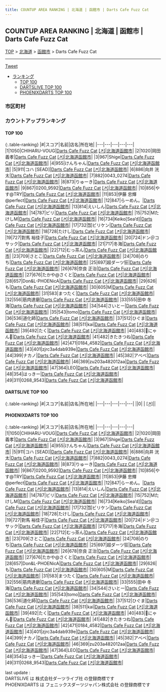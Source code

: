 ```yaml
---
title: COUNTUP AREA RANKING | 北海道 | 函館市 | Darts Cafe Fuzz Cat
---
```

## COUNTUP AREA RANKING | 北海道 | 函館市 | Darts Cafe Fuzz Cat

[TOP](/darts/rank/) > [北海道](/darts/rank/北海道/) > [函館市](/darts/rank/北海道/函館市/) > Darts Cafe Fuzz Cat

___

<a href="https://twitter.com/share?ref_src=twsrc%5Etfw" data-text="COUNTUP AREA RANKING | 北海道函館市Darts Cafe Fuzz Cat" class="twitter-share-button" data-hashtags="DARTSLIVE,PHOENIXDARTS,darts,ダーツ" data-show-count="false">Tweet</a>

* [ランキング](#カウントアップランキング)
    * [TOP 100](#top-100)
    * [DARTSLIVE TOP 100](#dartslive-top-100)
    * [PHOENIXDARTS TOP 100](#phoenixdarts-top-100)

### 市区町村

<ul>

</ul>

### カウントアップランキング

#### TOP 100



{:.table-ranking}
|#|スコア|名前|店名|所在地|
|---|---|---|---|---|
|1|1050|<span class="rank-name-pd">CHIHARU-VOUG</span>|<a href="/darts/rank/shops/93755.html">Darts Cafe Fuzz Cat</a> <a href="https://vs.phoenixdarts.com/jp/shop/shopDetailInfo/s_93755?s_seq=93755">[↗]</a>|<a href="/darts/rank/北海道/函館市">北海道函館市</a>|
|2|1020|<span class="rank-name-pd"><span class="pro-icon-pd"></span>岡田 義孝</span>|<a href="/darts/rank/shops/93755.html">Darts Cafe Fuzz Cat</a> <a href="https://vs.phoenixdarts.com/jp/shop/shopDetailInfo/s_93755?s_seq=93755">[↗]</a>|<a href="/darts/rank/北海道/函館市">北海道函館市</a>|
|3|967|<span class="rank-name-pd">Shige</span>|<a href="/darts/rank/shops/93755.html">Darts Cafe Fuzz Cat</a> <a href="https://vs.phoenixdarts.com/jp/shop/shopDetailInfo/s_93755?s_seq=93755">[↗]</a>|<a href="/darts/rank/北海道/函館市">北海道函館市</a>|
|4|955|<span class="rank-name-pd">けんちゃん</span>|<a href="/darts/rank/shops/93755.html">Darts Cafe Fuzz Cat</a> <a href="https://vs.phoenixdarts.com/jp/shop/shopDetailInfo/s_93755?s_seq=93755">[↗]</a>|<a href="/darts/rank/北海道/函館市">北海道函館市</a>|
|5|911|<span class="rank-name-pd">コハ   [SEAD]</span>|<a href="/darts/rank/shops/93755.html">Darts Cafe Fuzz Cat</a> <a href="https://vs.phoenixdarts.com/jp/shop/shopDetailInfo/s_93755?s_seq=93755">[↗]</a>|<a href="/darts/rank/北海道/函館市">北海道函館市</a>|
|6|886|<span class="rank-name-pd"><span class="pro-icon-pd"></span>向井 洸太</span>|<a href="/darts/rank/shops/93755.html">Darts Cafe Fuzz Cat</a> <a href="https://vs.phoenixdarts.com/jp/shop/shopDetailInfo/s_93755?s_seq=93755">[↗]</a>|<a href="/darts/rank/北海道/函館市">北海道函館市</a>|
|7|882|<span class="rank-name-pd">0043_0274</span>|<a href="/darts/rank/shops/93755.html">Darts Cafe Fuzz Cat</a> <a href="https://vs.phoenixdarts.com/jp/shop/shopDetailInfo/s_93755?s_seq=93755">[↗]</a>|<a href="/darts/rank/北海道/函館市">北海道函館市</a>|
|8|873|<span class="rank-name-pd">りゅーき</span>|<a href="/darts/rank/shops/93755.html">Darts Cafe Fuzz Cat</a> <a href="https://vs.phoenixdarts.com/jp/shop/shopDetailInfo/s_93755?s_seq=93755">[↗]</a>|<a href="/darts/rank/北海道/函館市">北海道函館市</a>|
|9|867|<span class="rank-name-pd">0200_9592</span>|<a href="/darts/rank/shops/93755.html">Darts Cafe Fuzz Cat</a> <a href="https://vs.phoenixdarts.com/jp/shop/shopDetailInfo/s_93755?s_seq=93755">[↗]</a>|<a href="/darts/rank/北海道/函館市">北海道函館市</a>|
|10|856|<span class="rank-name-pd">やす@TRY</span>|<a href="/darts/rank/shops/93755.html">Darts Cafe Fuzz Cat</a> <a href="https://vs.phoenixdarts.com/jp/shop/shopDetailInfo/s_93755?s_seq=93755">[↗]</a>|<a href="/darts/rank/北海道/函館市">北海道函館市</a>|
|11|853|<span class="rank-name-pd">伊藤 忠輝@perfect</span>|<a href="/darts/rank/shops/93755.html">Darts Cafe Fuzz Cat</a> <a href="https://vs.phoenixdarts.com/jp/shop/shopDetailInfo/s_93755?s_seq=93755">[↗]</a>|<a href="/darts/rank/北海道/函館市">北海道函館市</a>|
|12|847|<span class="rank-name-pd">らーめん。</span>|<a href="/darts/rank/shops/93755.html">Darts Cafe Fuzz Cat</a> <a href="https://vs.phoenixdarts.com/jp/shop/shopDetailInfo/s_93755?s_seq=93755">[↗]</a>|<a href="/darts/rank/北海道/函館市">北海道函館市</a>|
|13|814|<span class="rank-name-pd">えいしん</span>|<a href="/darts/rank/shops/93755.html">Darts Cafe Fuzz Cat</a> <a href="https://vs.phoenixdarts.com/jp/shop/shopDetailInfo/s_93755?s_seq=93755">[↗]</a>|<a href="/darts/rank/北海道/函館市">北海道函館市</a>|
|14|787|<span class="rank-name-pd">ビリ</span>|<a href="/darts/rank/shops/93755.html">Darts Cafe Fuzz Cat</a> <a href="https://vs.phoenixdarts.com/jp/shop/shopDetailInfo/s_93755?s_seq=93755">[↗]</a>|<a href="/darts/rank/北海道/函館市">北海道函館市</a>|
|15|752|<span class="rank-name-pd">MたけしM</span>|<a href="/darts/rank/shops/93755.html">Darts Cafe Fuzz Cat</a> <a href="https://vs.phoenixdarts.com/jp/shop/shopDetailInfo/s_93755?s_seq=93755">[↗]</a>|<a href="/darts/rank/北海道/函館市">北海道函館市</a>|
|16|734|<span class="rank-name-pd">Keiko[Sea’d]</span>|<a href="/darts/rank/shops/93755.html">Darts Cafe Fuzz Cat</a> <a href="https://vs.phoenixdarts.com/jp/shop/shopDetailInfo/s_93755?s_seq=93755">[↗]</a>|<a href="/darts/rank/北海道/函館市">北海道函館市</a>|
|17|732|<span class="rank-name-pd">㍿ビリケン</span>|<a href="/darts/rank/shops/93755.html">Darts Cafe Fuzz Cat</a> <a href="https://vs.phoenixdarts.com/jp/shop/shopDetailInfo/s_93755?s_seq=93755">[↗]</a>|<a href="/darts/rank/北海道/函館市">北海道函館市</a>|
|18|728|<span class="rank-name-pd">たけし</span>|<a href="/darts/rank/shops/93755.html">Darts Cafe Fuzz Cat</a> <a href="https://vs.phoenixdarts.com/jp/shop/shopDetailInfo/s_93755?s_seq=93755">[↗]</a>|<a href="/darts/rank/北海道/函館市">北海道函館市</a>|
|19|727|<span class="rank-name-pd"><span class="pro-icon-pd"></span>對馬 裕佳子</span>|<a href="/darts/rank/shops/93755.html">Darts Cafe Fuzz Cat</a> <a href="https://vs.phoenixdarts.com/jp/shop/shopDetailInfo/s_93755?s_seq=93755">[↗]</a>|<a href="/darts/rank/北海道/函館市">北海道函館市</a>|
|20|724|<span class="rank-name-pd">ドン＠コサック</span>|<a href="/darts/rank/shops/93755.html">Darts Cafe Fuzz Cat</a> <a href="https://vs.phoenixdarts.com/jp/shop/shopDetailInfo/s_93755?s_seq=93755">[↗]</a>|<a href="/darts/rank/北海道/函館市">北海道函館市</a>|
|21|717|<span class="rank-name-pd">冬海</span>|<a href="/darts/rank/shops/93755.html">Darts Cafe Fuzz Cat</a> <a href="https://vs.phoenixdarts.com/jp/shop/shopDetailInfo/s_93755?s_seq=93755">[↗]</a>|<a href="/darts/rank/北海道/函館市">北海道函館市</a>|
|22|712|<span class="rank-name-pd">むっ茶ん</span>|<a href="/darts/rank/shops/93755.html">Darts Cafe Fuzz Cat</a> <a href="https://vs.phoenixdarts.com/jp/shop/shopDetailInfo/s_93755?s_seq=93755">[↗]</a>|<a href="/darts/rank/北海道/函館市">北海道函館市</a>|
|23|709|<span class="rank-name-pd">さとこ</span>|<a href="/darts/rank/shops/93755.html">Darts Cafe Fuzz Cat</a> <a href="https://vs.phoenixdarts.com/jp/shop/shopDetailInfo/s_93755?s_seq=93755">[↗]</a>|<a href="/darts/rank/北海道/函館市">北海道函館市</a>|
|24|708|<span class="rank-name-pd">のりち</span>|<a href="/darts/rank/shops/93755.html">Darts Cafe Fuzz Cat</a> <a href="https://vs.phoenixdarts.com/jp/shop/shopDetailInfo/s_93755?s_seq=93755">[↗]</a>|<a href="/darts/rank/北海道/函館市">北海道函館市</a>|
|25|697|<span class="rank-name-pd">超ダーツ狂</span>|<a href="/darts/rank/shops/93755.html">Darts Cafe Fuzz Cat</a> <a href="https://vs.phoenixdarts.com/jp/shop/shopDetailInfo/s_93755?s_seq=93755">[↗]</a>|<a href="/darts/rank/北海道/函館市">北海道函館市</a>|
|26|678|<span class="rank-name-pd">奈良 正治</span>|<a href="/darts/rank/shops/93755.html">Darts Cafe Fuzz Cat</a> <a href="https://vs.phoenixdarts.com/jp/shop/shopDetailInfo/s_93755?s_seq=93755">[↗]</a>|<a href="/darts/rank/北海道/函館市">北海道函館市</a>|
|27|676|<span class="rank-name-pd">たかや@さくと</span>|<a href="/darts/rank/shops/93755.html">Darts Cafe Fuzz Cat</a> <a href="https://vs.phoenixdarts.com/jp/shop/shopDetailInfo/s_93755?s_seq=93755">[↗]</a>|<a href="/darts/rank/北海道/函館市">北海道函館市</a>|
|28|657|<span class="rank-name-pd">Don&amp;L-PHOENicA</span>|<a href="/darts/rank/shops/93755.html">Darts Cafe Fuzz Cat</a> <a href="https://vs.phoenixdarts.com/jp/shop/shopDetailInfo/s_93755?s_seq=93755">[↗]</a>|<a href="/darts/rank/北海道/函館市">北海道函館市</a>|
|29|626|<span class="rank-name-pd">も</span>|<a href="/darts/rank/shops/93755.html">Darts Cafe Fuzz Cat</a> <a href="https://vs.phoenixdarts.com/jp/shop/shopDetailInfo/s_93755?s_seq=93755">[↗]</a>|<a href="/darts/rank/北海道/函館市">北海道函館市</a>|
|30|605|<span class="rank-name-pd">M</span>|<a href="/darts/rank/shops/93755.html">Darts Cafe Fuzz Cat</a> <a href="https://vs.phoenixdarts.com/jp/shop/shopDetailInfo/s_93755?s_seq=93755">[↗]</a>|<a href="/darts/rank/北海道/函館市">北海道函館市</a>|
|31|583|<span class="rank-name-pd">まつたく</span>|<a href="/darts/rank/shops/93755.html">Darts Cafe Fuzz Cat</a> <a href="https://vs.phoenixdarts.com/jp/shop/shopDetailInfo/s_93755?s_seq=93755">[↗]</a>|<a href="/darts/rank/北海道/函館市">北海道函館市</a>|
|32|556|<span class="rank-name-pd">筋肉達磨</span>|<a href="/darts/rank/shops/93755.html">Darts Cafe Fuzz Cat</a> <a href="https://vs.phoenixdarts.com/jp/shop/shopDetailInfo/s_93755?s_seq=93755">[↗]</a>|<a href="/darts/rank/北海道/函館市">北海道函館市</a>|
|33|555|<span class="rank-name-pd"><span class="pro-icon-pd"></span>田中 冬海</span>|<a href="/darts/rank/shops/93755.html">Darts Cafe Fuzz Cat</a> <a href="https://vs.phoenixdarts.com/jp/shop/shopDetailInfo/s_93755?s_seq=93755">[↗]</a>|<a href="/darts/rank/北海道/函館市">北海道函館市</a>|
|34|544|<span class="rank-name-pd">さいとー</span>|<a href="/darts/rank/shops/93755.html">Darts Cafe Fuzz Cat</a> <a href="https://vs.phoenixdarts.com/jp/shop/shopDetailInfo/s_93755?s_seq=93755">[↗]</a>|<a href="/darts/rank/北海道/函館市">北海道函館市</a>|
|35|543|<span class="rank-name-pd">tomo</span>|<a href="/darts/rank/shops/93755.html">Darts Cafe Fuzz Cat</a> <a href="https://vs.phoenixdarts.com/jp/shop/shopDetailInfo/s_93755?s_seq=93755">[↗]</a>|<a href="/darts/rank/北海道/函館市">北海道函館市</a>|
|36|536|<span class="rank-name-pd">道化師</span>|<a href="/darts/rank/shops/93755.html">Darts Cafe Fuzz Cat</a> <a href="https://vs.phoenixdarts.com/jp/shop/shopDetailInfo/s_93755?s_seq=93755">[↗]</a>|<a href="/darts/rank/北海道/函館市">北海道函館市</a>|
|37|512|<span class="rank-name-pd">ひぐま</span>|<a href="/darts/rank/shops/93755.html">Darts Cafe Fuzz Cat</a> <a href="https://vs.phoenixdarts.com/jp/shop/shopDetailInfo/s_93755?s_seq=93755">[↗]</a>|<a href="/darts/rank/北海道/函館市">北海道函館市</a>|
|38|511|<span class="rank-name-pd">kai</span>|<a href="/darts/rank/shops/93755.html">Darts Cafe Fuzz Cat</a> <a href="https://vs.phoenixdarts.com/jp/shop/shopDetailInfo/s_93755?s_seq=93755">[↗]</a>|<a href="/darts/rank/北海道/函館市">北海道函館市</a>|
|39|492|<span class="rank-name-pd">たく</span>|<a href="/darts/rank/shops/93755.html">Darts Cafe Fuzz Cat</a> <a href="https://vs.phoenixdarts.com/jp/shop/shopDetailInfo/s_93755?s_seq=93755">[↗]</a>|<a href="/darts/rank/北海道/函館市">北海道函館市</a>|
|40|483|<span class="rank-name-pd">🐾にゃん🐾</span>|<a href="/darts/rank/shops/93755.html">Darts Cafe Fuzz Cat</a> <a href="https://vs.phoenixdarts.com/jp/shop/shopDetailInfo/s_93755?s_seq=93755">[↗]</a>|<a href="/darts/rank/北海道/函館市">北海道函館市</a>|
|41|482|<span class="rank-name-pd">きたきつね</span>|<a href="/darts/rank/shops/93755.html">Darts Cafe Fuzz Cat</a> <a href="https://vs.phoenixdarts.com/jp/shop/shopDetailInfo/s_93755?s_seq=93755">[↗]</a>|<a href="/darts/rank/北海道/函館市">北海道函館市</a>|
|42|471|<span class="rank-name-pd">0184_4582</span>|<a href="/darts/rank/shops/93755.html">Darts Cafe Fuzz Cat</a> <a href="https://vs.phoenixdarts.com/jp/shop/shopDetailInfo/s_93755?s_seq=93755">[↗]</a>|<a href="/darts/rank/北海道/函館市">北海道函館市</a>|
|43|401|<span class="rank-name-pd">zjrc3a4dab939e</span>|<a href="/darts/rank/shops/93755.html">Darts Cafe Fuzz Cat</a> <a href="https://vs.phoenixdarts.com/jp/shop/shopDetailInfo/s_93755?s_seq=93755">[↗]</a>|<a href="/darts/rank/北海道/函館市">北海道函館市</a>|
|44|399|<span class="rank-name-pd">ナカノ</span>|<a href="/darts/rank/shops/93755.html">Darts Cafe Fuzz Cat</a> <a href="https://vs.phoenixdarts.com/jp/shop/shopDetailInfo/s_93755?s_seq=93755">[↗]</a>|<a href="/darts/rank/北海道/函館市">北海道函館市</a>|
|45|382|<span class="rank-name-pd">アベベ</span>|<a href="/darts/rank/shops/93755.html">Darts Cafe Fuzz Cat</a> <a href="https://vs.phoenixdarts.com/jp/shop/shopDetailInfo/s_93755?s_seq=93755">[↗]</a>|<a href="/darts/rank/北海道/函館市">北海道函館市</a>|
|46|369|<span class="rank-name-pd">zu203a482012aa</span>|<a href="/darts/rank/shops/93755.html">Darts Cafe Fuzz Cat</a> <a href="https://vs.phoenixdarts.com/jp/shop/shopDetailInfo/s_93755?s_seq=93755">[↗]</a>|<a href="/darts/rank/北海道/函館市">北海道函館市</a>|
|47|364|<span class="rank-name-pd">LEO</span>|<a href="/darts/rank/shops/93755.html">Darts Cafe Fuzz Cat</a> <a href="https://vs.phoenixdarts.com/jp/shop/shopDetailInfo/s_93755?s_seq=93755">[↗]</a>|<a href="/darts/rank/北海道/函館市">北海道函館市</a>|
|48|354|<span class="rank-name-pd">はっきー</span>|<a href="/darts/rank/shops/93755.html">Darts Cafe Fuzz Cat</a> <a href="https://vs.phoenixdarts.com/jp/shop/shopDetailInfo/s_93755?s_seq=93755">[↗]</a>|<a href="/darts/rank/北海道/函館市">北海道函館市</a>|
|49|311|<span class="rank-name-pd">0268_9543</span>|<a href="/darts/rank/shops/93755.html">Darts Cafe Fuzz Cat</a> <a href="https://vs.phoenixdarts.com/jp/shop/shopDetailInfo/s_93755?s_seq=93755">[↗]</a>|<a href="/darts/rank/北海道/函館市">北海道函館市</a>|


#### DARTSLIVE TOP 100



{:.table-ranking}
|#|スコア|名前|店名|所在地|
|---|---|---|---|---|
||0|<span class="rank-name-dl"> </span>|<a href="/darts/rank/shops/.html"></a> <a href="">[↗]</a>|<a href="/darts/rank//"></a>|


#### PHOENIXDARTS TOP 100



{:.table-ranking}
|#|スコア|名前|店名|所在地|
|---|---|---|---|---|
|1|1050|<span class="rank-name-pd">CHIHARU-VOUG</span>|<a href="/darts/rank/shops/93755.html">Darts Cafe Fuzz Cat</a> <a href="https://vs.phoenixdarts.com/jp/shop/shopDetailInfo/s_93755?s_seq=93755">[↗]</a>|<a href="/darts/rank/北海道/函館市">北海道函館市</a>|
|2|1020|<span class="rank-name-pd"><span class="pro-icon-pd"></span>岡田 義孝</span>|<a href="/darts/rank/shops/93755.html">Darts Cafe Fuzz Cat</a> <a href="https://vs.phoenixdarts.com/jp/shop/shopDetailInfo/s_93755?s_seq=93755">[↗]</a>|<a href="/darts/rank/北海道/函館市">北海道函館市</a>|
|3|967|<span class="rank-name-pd">Shige</span>|<a href="/darts/rank/shops/93755.html">Darts Cafe Fuzz Cat</a> <a href="https://vs.phoenixdarts.com/jp/shop/shopDetailInfo/s_93755?s_seq=93755">[↗]</a>|<a href="/darts/rank/北海道/函館市">北海道函館市</a>|
|4|955|<span class="rank-name-pd">けんちゃん</span>|<a href="/darts/rank/shops/93755.html">Darts Cafe Fuzz Cat</a> <a href="https://vs.phoenixdarts.com/jp/shop/shopDetailInfo/s_93755?s_seq=93755">[↗]</a>|<a href="/darts/rank/北海道/函館市">北海道函館市</a>|
|5|911|<span class="rank-name-pd">コハ   [SEAD]</span>|<a href="/darts/rank/shops/93755.html">Darts Cafe Fuzz Cat</a> <a href="https://vs.phoenixdarts.com/jp/shop/shopDetailInfo/s_93755?s_seq=93755">[↗]</a>|<a href="/darts/rank/北海道/函館市">北海道函館市</a>|
|6|886|<span class="rank-name-pd"><span class="pro-icon-pd"></span>向井 洸太</span>|<a href="/darts/rank/shops/93755.html">Darts Cafe Fuzz Cat</a> <a href="https://vs.phoenixdarts.com/jp/shop/shopDetailInfo/s_93755?s_seq=93755">[↗]</a>|<a href="/darts/rank/北海道/函館市">北海道函館市</a>|
|7|882|<span class="rank-name-pd">0043_0274</span>|<a href="/darts/rank/shops/93755.html">Darts Cafe Fuzz Cat</a> <a href="https://vs.phoenixdarts.com/jp/shop/shopDetailInfo/s_93755?s_seq=93755">[↗]</a>|<a href="/darts/rank/北海道/函館市">北海道函館市</a>|
|8|873|<span class="rank-name-pd">りゅーき</span>|<a href="/darts/rank/shops/93755.html">Darts Cafe Fuzz Cat</a> <a href="https://vs.phoenixdarts.com/jp/shop/shopDetailInfo/s_93755?s_seq=93755">[↗]</a>|<a href="/darts/rank/北海道/函館市">北海道函館市</a>|
|9|867|<span class="rank-name-pd">0200_9592</span>|<a href="/darts/rank/shops/93755.html">Darts Cafe Fuzz Cat</a> <a href="https://vs.phoenixdarts.com/jp/shop/shopDetailInfo/s_93755?s_seq=93755">[↗]</a>|<a href="/darts/rank/北海道/函館市">北海道函館市</a>|
|10|856|<span class="rank-name-pd">やす@TRY</span>|<a href="/darts/rank/shops/93755.html">Darts Cafe Fuzz Cat</a> <a href="https://vs.phoenixdarts.com/jp/shop/shopDetailInfo/s_93755?s_seq=93755">[↗]</a>|<a href="/darts/rank/北海道/函館市">北海道函館市</a>|
|11|853|<span class="rank-name-pd">伊藤 忠輝@perfect</span>|<a href="/darts/rank/shops/93755.html">Darts Cafe Fuzz Cat</a> <a href="https://vs.phoenixdarts.com/jp/shop/shopDetailInfo/s_93755?s_seq=93755">[↗]</a>|<a href="/darts/rank/北海道/函館市">北海道函館市</a>|
|12|847|<span class="rank-name-pd">らーめん。</span>|<a href="/darts/rank/shops/93755.html">Darts Cafe Fuzz Cat</a> <a href="https://vs.phoenixdarts.com/jp/shop/shopDetailInfo/s_93755?s_seq=93755">[↗]</a>|<a href="/darts/rank/北海道/函館市">北海道函館市</a>|
|13|814|<span class="rank-name-pd">えいしん</span>|<a href="/darts/rank/shops/93755.html">Darts Cafe Fuzz Cat</a> <a href="https://vs.phoenixdarts.com/jp/shop/shopDetailInfo/s_93755?s_seq=93755">[↗]</a>|<a href="/darts/rank/北海道/函館市">北海道函館市</a>|
|14|787|<span class="rank-name-pd">ビリ</span>|<a href="/darts/rank/shops/93755.html">Darts Cafe Fuzz Cat</a> <a href="https://vs.phoenixdarts.com/jp/shop/shopDetailInfo/s_93755?s_seq=93755">[↗]</a>|<a href="/darts/rank/北海道/函館市">北海道函館市</a>|
|15|752|<span class="rank-name-pd">MたけしM</span>|<a href="/darts/rank/shops/93755.html">Darts Cafe Fuzz Cat</a> <a href="https://vs.phoenixdarts.com/jp/shop/shopDetailInfo/s_93755?s_seq=93755">[↗]</a>|<a href="/darts/rank/北海道/函館市">北海道函館市</a>|
|16|734|<span class="rank-name-pd">Keiko[Sea’d]</span>|<a href="/darts/rank/shops/93755.html">Darts Cafe Fuzz Cat</a> <a href="https://vs.phoenixdarts.com/jp/shop/shopDetailInfo/s_93755?s_seq=93755">[↗]</a>|<a href="/darts/rank/北海道/函館市">北海道函館市</a>|
|17|732|<span class="rank-name-pd">㍿ビリケン</span>|<a href="/darts/rank/shops/93755.html">Darts Cafe Fuzz Cat</a> <a href="https://vs.phoenixdarts.com/jp/shop/shopDetailInfo/s_93755?s_seq=93755">[↗]</a>|<a href="/darts/rank/北海道/函館市">北海道函館市</a>|
|18|728|<span class="rank-name-pd">たけし</span>|<a href="/darts/rank/shops/93755.html">Darts Cafe Fuzz Cat</a> <a href="https://vs.phoenixdarts.com/jp/shop/shopDetailInfo/s_93755?s_seq=93755">[↗]</a>|<a href="/darts/rank/北海道/函館市">北海道函館市</a>|
|19|727|<span class="rank-name-pd"><span class="pro-icon-pd"></span>對馬 裕佳子</span>|<a href="/darts/rank/shops/93755.html">Darts Cafe Fuzz Cat</a> <a href="https://vs.phoenixdarts.com/jp/shop/shopDetailInfo/s_93755?s_seq=93755">[↗]</a>|<a href="/darts/rank/北海道/函館市">北海道函館市</a>|
|20|724|<span class="rank-name-pd">ドン＠コサック</span>|<a href="/darts/rank/shops/93755.html">Darts Cafe Fuzz Cat</a> <a href="https://vs.phoenixdarts.com/jp/shop/shopDetailInfo/s_93755?s_seq=93755">[↗]</a>|<a href="/darts/rank/北海道/函館市">北海道函館市</a>|
|21|717|<span class="rank-name-pd">冬海</span>|<a href="/darts/rank/shops/93755.html">Darts Cafe Fuzz Cat</a> <a href="https://vs.phoenixdarts.com/jp/shop/shopDetailInfo/s_93755?s_seq=93755">[↗]</a>|<a href="/darts/rank/北海道/函館市">北海道函館市</a>|
|22|712|<span class="rank-name-pd">むっ茶ん</span>|<a href="/darts/rank/shops/93755.html">Darts Cafe Fuzz Cat</a> <a href="https://vs.phoenixdarts.com/jp/shop/shopDetailInfo/s_93755?s_seq=93755">[↗]</a>|<a href="/darts/rank/北海道/函館市">北海道函館市</a>|
|23|709|<span class="rank-name-pd">さとこ</span>|<a href="/darts/rank/shops/93755.html">Darts Cafe Fuzz Cat</a> <a href="https://vs.phoenixdarts.com/jp/shop/shopDetailInfo/s_93755?s_seq=93755">[↗]</a>|<a href="/darts/rank/北海道/函館市">北海道函館市</a>|
|24|708|<span class="rank-name-pd">のりち</span>|<a href="/darts/rank/shops/93755.html">Darts Cafe Fuzz Cat</a> <a href="https://vs.phoenixdarts.com/jp/shop/shopDetailInfo/s_93755?s_seq=93755">[↗]</a>|<a href="/darts/rank/北海道/函館市">北海道函館市</a>|
|25|697|<span class="rank-name-pd">超ダーツ狂</span>|<a href="/darts/rank/shops/93755.html">Darts Cafe Fuzz Cat</a> <a href="https://vs.phoenixdarts.com/jp/shop/shopDetailInfo/s_93755?s_seq=93755">[↗]</a>|<a href="/darts/rank/北海道/函館市">北海道函館市</a>|
|26|678|<span class="rank-name-pd">奈良 正治</span>|<a href="/darts/rank/shops/93755.html">Darts Cafe Fuzz Cat</a> <a href="https://vs.phoenixdarts.com/jp/shop/shopDetailInfo/s_93755?s_seq=93755">[↗]</a>|<a href="/darts/rank/北海道/函館市">北海道函館市</a>|
|27|676|<span class="rank-name-pd">たかや@さくと</span>|<a href="/darts/rank/shops/93755.html">Darts Cafe Fuzz Cat</a> <a href="https://vs.phoenixdarts.com/jp/shop/shopDetailInfo/s_93755?s_seq=93755">[↗]</a>|<a href="/darts/rank/北海道/函館市">北海道函館市</a>|
|28|657|<span class="rank-name-pd">Don&amp;L-PHOENicA</span>|<a href="/darts/rank/shops/93755.html">Darts Cafe Fuzz Cat</a> <a href="https://vs.phoenixdarts.com/jp/shop/shopDetailInfo/s_93755?s_seq=93755">[↗]</a>|<a href="/darts/rank/北海道/函館市">北海道函館市</a>|
|29|626|<span class="rank-name-pd">も</span>|<a href="/darts/rank/shops/93755.html">Darts Cafe Fuzz Cat</a> <a href="https://vs.phoenixdarts.com/jp/shop/shopDetailInfo/s_93755?s_seq=93755">[↗]</a>|<a href="/darts/rank/北海道/函館市">北海道函館市</a>|
|30|605|<span class="rank-name-pd">M</span>|<a href="/darts/rank/shops/93755.html">Darts Cafe Fuzz Cat</a> <a href="https://vs.phoenixdarts.com/jp/shop/shopDetailInfo/s_93755?s_seq=93755">[↗]</a>|<a href="/darts/rank/北海道/函館市">北海道函館市</a>|
|31|583|<span class="rank-name-pd">まつたく</span>|<a href="/darts/rank/shops/93755.html">Darts Cafe Fuzz Cat</a> <a href="https://vs.phoenixdarts.com/jp/shop/shopDetailInfo/s_93755?s_seq=93755">[↗]</a>|<a href="/darts/rank/北海道/函館市">北海道函館市</a>|
|32|556|<span class="rank-name-pd">筋肉達磨</span>|<a href="/darts/rank/shops/93755.html">Darts Cafe Fuzz Cat</a> <a href="https://vs.phoenixdarts.com/jp/shop/shopDetailInfo/s_93755?s_seq=93755">[↗]</a>|<a href="/darts/rank/北海道/函館市">北海道函館市</a>|
|33|555|<span class="rank-name-pd"><span class="pro-icon-pd"></span>田中 冬海</span>|<a href="/darts/rank/shops/93755.html">Darts Cafe Fuzz Cat</a> <a href="https://vs.phoenixdarts.com/jp/shop/shopDetailInfo/s_93755?s_seq=93755">[↗]</a>|<a href="/darts/rank/北海道/函館市">北海道函館市</a>|
|34|544|<span class="rank-name-pd">さいとー</span>|<a href="/darts/rank/shops/93755.html">Darts Cafe Fuzz Cat</a> <a href="https://vs.phoenixdarts.com/jp/shop/shopDetailInfo/s_93755?s_seq=93755">[↗]</a>|<a href="/darts/rank/北海道/函館市">北海道函館市</a>|
|35|543|<span class="rank-name-pd">tomo</span>|<a href="/darts/rank/shops/93755.html">Darts Cafe Fuzz Cat</a> <a href="https://vs.phoenixdarts.com/jp/shop/shopDetailInfo/s_93755?s_seq=93755">[↗]</a>|<a href="/darts/rank/北海道/函館市">北海道函館市</a>|
|36|536|<span class="rank-name-pd">道化師</span>|<a href="/darts/rank/shops/93755.html">Darts Cafe Fuzz Cat</a> <a href="https://vs.phoenixdarts.com/jp/shop/shopDetailInfo/s_93755?s_seq=93755">[↗]</a>|<a href="/darts/rank/北海道/函館市">北海道函館市</a>|
|37|512|<span class="rank-name-pd">ひぐま</span>|<a href="/darts/rank/shops/93755.html">Darts Cafe Fuzz Cat</a> <a href="https://vs.phoenixdarts.com/jp/shop/shopDetailInfo/s_93755?s_seq=93755">[↗]</a>|<a href="/darts/rank/北海道/函館市">北海道函館市</a>|
|38|511|<span class="rank-name-pd">kai</span>|<a href="/darts/rank/shops/93755.html">Darts Cafe Fuzz Cat</a> <a href="https://vs.phoenixdarts.com/jp/shop/shopDetailInfo/s_93755?s_seq=93755">[↗]</a>|<a href="/darts/rank/北海道/函館市">北海道函館市</a>|
|39|492|<span class="rank-name-pd">たく</span>|<a href="/darts/rank/shops/93755.html">Darts Cafe Fuzz Cat</a> <a href="https://vs.phoenixdarts.com/jp/shop/shopDetailInfo/s_93755?s_seq=93755">[↗]</a>|<a href="/darts/rank/北海道/函館市">北海道函館市</a>|
|40|483|<span class="rank-name-pd">🐾にゃん🐾</span>|<a href="/darts/rank/shops/93755.html">Darts Cafe Fuzz Cat</a> <a href="https://vs.phoenixdarts.com/jp/shop/shopDetailInfo/s_93755?s_seq=93755">[↗]</a>|<a href="/darts/rank/北海道/函館市">北海道函館市</a>|
|41|482|<span class="rank-name-pd">きたきつね</span>|<a href="/darts/rank/shops/93755.html">Darts Cafe Fuzz Cat</a> <a href="https://vs.phoenixdarts.com/jp/shop/shopDetailInfo/s_93755?s_seq=93755">[↗]</a>|<a href="/darts/rank/北海道/函館市">北海道函館市</a>|
|42|471|<span class="rank-name-pd">0184_4582</span>|<a href="/darts/rank/shops/93755.html">Darts Cafe Fuzz Cat</a> <a href="https://vs.phoenixdarts.com/jp/shop/shopDetailInfo/s_93755?s_seq=93755">[↗]</a>|<a href="/darts/rank/北海道/函館市">北海道函館市</a>|
|43|401|<span class="rank-name-pd">zjrc3a4dab939e</span>|<a href="/darts/rank/shops/93755.html">Darts Cafe Fuzz Cat</a> <a href="https://vs.phoenixdarts.com/jp/shop/shopDetailInfo/s_93755?s_seq=93755">[↗]</a>|<a href="/darts/rank/北海道/函館市">北海道函館市</a>|
|44|399|<span class="rank-name-pd">ナカノ</span>|<a href="/darts/rank/shops/93755.html">Darts Cafe Fuzz Cat</a> <a href="https://vs.phoenixdarts.com/jp/shop/shopDetailInfo/s_93755?s_seq=93755">[↗]</a>|<a href="/darts/rank/北海道/函館市">北海道函館市</a>|
|45|382|<span class="rank-name-pd">アベベ</span>|<a href="/darts/rank/shops/93755.html">Darts Cafe Fuzz Cat</a> <a href="https://vs.phoenixdarts.com/jp/shop/shopDetailInfo/s_93755?s_seq=93755">[↗]</a>|<a href="/darts/rank/北海道/函館市">北海道函館市</a>|
|46|369|<span class="rank-name-pd">zu203a482012aa</span>|<a href="/darts/rank/shops/93755.html">Darts Cafe Fuzz Cat</a> <a href="https://vs.phoenixdarts.com/jp/shop/shopDetailInfo/s_93755?s_seq=93755">[↗]</a>|<a href="/darts/rank/北海道/函館市">北海道函館市</a>|
|47|364|<span class="rank-name-pd">LEO</span>|<a href="/darts/rank/shops/93755.html">Darts Cafe Fuzz Cat</a> <a href="https://vs.phoenixdarts.com/jp/shop/shopDetailInfo/s_93755?s_seq=93755">[↗]</a>|<a href="/darts/rank/北海道/函館市">北海道函館市</a>|
|48|354|<span class="rank-name-pd">はっきー</span>|<a href="/darts/rank/shops/93755.html">Darts Cafe Fuzz Cat</a> <a href="https://vs.phoenixdarts.com/jp/shop/shopDetailInfo/s_93755?s_seq=93755">[↗]</a>|<a href="/darts/rank/北海道/函館市">北海道函館市</a>|
|49|311|<span class="rank-name-pd">0268_9543</span>|<a href="/darts/rank/shops/93755.html">Darts Cafe Fuzz Cat</a> <a href="https://vs.phoenixdarts.com/jp/shop/shopDetailInfo/s_93755?s_seq=93755">[↗]</a>|<a href="/darts/rank/北海道/函館市">北海道函館市</a>|


<div class="footer border-top border-gray-light mt-5 pt-3 text-right text-gray">
    last update : <span style="font-weight: italic" id="foot_last_modified"></span><br />
    DARTSLIVE は 株式会社ダーツライブ社 の登録商標です<br />
    PHOENIXDARTS は フェニックスダーツジャパン株式会社 の登録商標です<br />
</div>

<script src="https://cdnjs.cloudflare.com/ajax/libs/jquery.tablesorter/2.31.3/js/jquery.tablesorter.min.js" integrity="sha512-qzgd5cYSZcosqpzpn7zF2ZId8f/8CHmFKZ8j7mU4OUXTNRd5g+ZHBPsgKEwoqxCtdQvExE5LprwwPAgoicguNg==" crossorigin="anonymous" referrerpolicy="no-referrer"></script>
<link rel="stylesheet" href="https://cdnjs.cloudflare.com/ajax/libs/jquery.tablesorter/2.31.3/css/theme.default.min.css" integrity="sha512-wghhOJkjQX0Lh3NSWvNKeZ0ZpNn+SPVXX1Qyc9OCaogADktxrBiBdKGDoqVUOyhStvMBmJQ8ZdMHiR3wuEq8+w==" crossorigin="anonymous" referrerpolicy="no-referrer" />
<script>
$(function() {
    $(".table-ranking").tablesorter({sortList:[[0, 0]]});
    $("#foot_last_modified").text(formatDate(new Date(document.lastModified), 'yyyy-MM-dd HH:mm:ss'));
});
</script>

<script async src="https://platform.twitter.com/widgets.js" charset="utf-8"></script>
